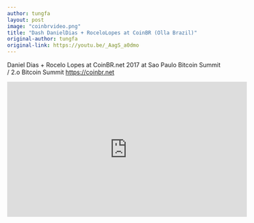 ```yaml
---
author: tungfa
layout: post
image: "coinbrvideo.png"
title: "Dash DanielDias + RoceloLopes at CoinBR (Olla Brazil)"
original-author: tungfa
original-link: https://youtu.be/_AagS_a0dmo
---
```

Daniel Dias + Rocelo Lopes at CoinBR.net 2017 at Sao Paulo Bitcoin Summit / 2.o Bitcoin Summit 
<https://coinbr.net>

<iframe width="560" height="315" src="https://www.youtube.com/embed/_AagS_a0dmo" frameborder="0" allowfullscreen></iframe>
